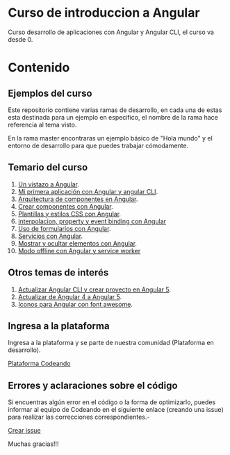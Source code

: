 Curso de introduccion a Angular
===

Curso desarrollo de aplicaciones con Angular y Angular CLI, el curso va desde 0.

# Contenido

## Ejemplos del curso

Este repositorio contiene varias ramas de desarrollo, en cada una de estas esta destinada para un ejemplo en especifico, el nombre de la rama hace referencia al tema visto.

En la rama master encontraras un ejemplo básico de "Hola mundo" y el entorno de desarrollo para que puedes trabajar cómodamente.

## Temario del curso

1. [Un vistazo a Angular](http://blog.codeando.club/articulos/un-vistazo-a-angular-2.html).
2. [Mi primera aplicación con Angular y angular CLI](http://blog.codeando.club/articulos/mi-primera-app-con-angular-y-angular-cli.html).
3. [Arquitectura de componentes en Angular](http://blog.codeando.club/articulos/arquitectura-de-componentes-en-angular.html).
4. [Crear componentes con Angular](http://blog.codeando.club/articulos/crear-componentes-en-angular.html).
5. [Plantillas y estilos CSS con Angular](http://blog.codeando.club/articulos/plantillas-y-estilos-css-con-angular.html).
6. [interpolacion, property y event binding con Angular](http://blog.codeando.club/articulos/interpolacion-property-y-event-binding-con-angular.html)
7. [Uso de formularios con Angular](http://blog.codeando.club/articulos/formularios-con-angular.html).
8. [Servicios con Angular](http://blog.codeando.club/articulos/servicios-con-angular.html).
9. [Mostrar y ocultar elementos con Angular](http://blog.codeando.club/articulos/mostrar-y-ocultar-elementos-en-angular.html).
10. [Modo offline con Angular y service worker](http://blog.codeando.club/articulos/modo-offline-con-angular-y-service-worker.html)

## Otros temas de interés

1. [Actualizar Angular CLI y crear proyecto en Angular 5](http://blog.codeando.club/articulos/actualizar-angular-cli-y-crear-proyecto-para-angular-5.html).
2. [Actualizar de Angular 4 a Angular 5](http://blog.codeando.club/articulos/actualizar-de-angular-4-a-angular-5.html).
3. [Iconos para Angular con font awesome](http://blog.codeando.club/articulos/iconos-para-angular-con-font-awesome.html).

## Ingresa a la plataforma

Ingresa a la plataforma y se parte de nuestra comunidad (Plataforma en desarrollo).

[Plataforma Codeando](http://codeando.club)

## Errores y aclaraciones sobre el código

Si encuentras algún error en el código o la forma de optimizarlo, puedes informar al equipo de Codeando en el siguiente enlace (creando una issue) para realizar las correcciones correspondientes.-

[Crear issue](https://github.com/codeandomx/curso-de-introduccion-a-angular/issues)

Muchas gracias!!!